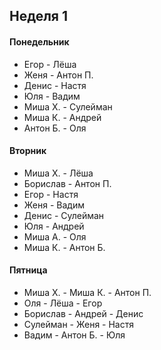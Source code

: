 ## Неделя 1


#### Понедельник
- Егор - Лёша
- Женя - Антон П.
- Денис - Настя
- Юля - Вадим
- Миша Х. - Сулейман
- Миша К. - Андрей
- Антон Б. - Оля
 
#### Вторник
- Миша Х. - Лёша
- Борислав - Антон П.
- Егор - Настя
- Женя - Вадим
- Денис - Сулейман
- Юля - Андрей
- Миша А. - Оля
- Миша К. - Антон Б.
 
#### Пятница
- Миша Х. - Миша К. - Антон П.
- Оля - Лёша - Егор
- Борислав - Андрей - Денис
- Сулейман - Женя - Настя
- Вадим - Антон Б. - Юля
